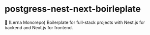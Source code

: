 # postgress-nest-next-boirleplate
🚀 (Lerna Monorepo) Boilerplate for full-stack projects with Nest.js for backend and Next.js for frontend.
